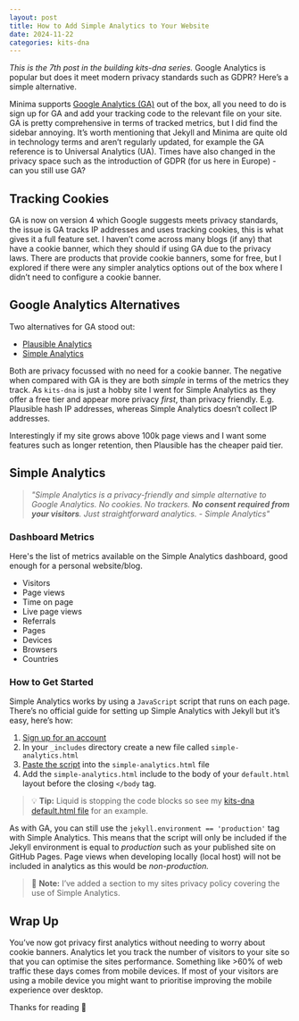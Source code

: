```yaml
---
layout: post
title: How to Add Simple Analytics to Your Website
date: 2024-11-22
categories: kits-dna
---
```

*This is the 7th post in the building kits-dna series.* Google Analytics is popular but does it meet modern privacy standards such as GDPR? Here’s a simple alternative.

Minima supports [Google Analytics (GA)](https://marketingplatform.google.com/about/analytics/) out of the box, all you need to do is sign up for GA and add your tracking code to the relevant file on your site. GA is pretty comprehensive in terms of tracked metrics, but I did find the sidebar annoying. It’s worth mentioning that Jekyll and Minima are quite old in technology terms and aren’t regularly updated, for example the GA reference is to Universal Analytics (UA). Times have also changed in the privacy space such as the introduction of GDPR (for us here in Europe) - can you still use GA?

## Tracking Cookies

GA is now on version 4 which Google suggests meets privacy standards, the issue is GA tracks IP addresses and uses tracking cookies, this is what gives it a full feature set. I haven’t come across many blogs (if any) that have a cookie banner, which they should if using GA due to the privacy laws. There are products that provide cookie banners, some for free, but I explored if there were any simpler analytics options out of the box where I didn’t need to configure a cookie banner.

## Google Analytics Alternatives

Two alternatives for GA stood out:

- [Plausible Analytics](https://plausible.io/)
- [Simple Analytics](https://www.simpleanalytics.com/)

Both are privacy focussed with no need for a cookie banner. The negative when compared with GA is they are both *simple* in terms of the metrics they track. As `kits-dna` is just a hobby site I went for Simple Analytics as they offer a free tier and appear more privacy *first*, than privacy friendly. E.g. Plausible hash IP addresses, whereas Simple Analytics doesn’t collect IP addresses.

Interestingly if my site grows above 100k page views and I want some features such as longer retention, then Plausible has the cheaper paid tier.

## Simple Analytics

> *"Simple Analytics is a privacy-friendly and simple alternative to Google Analytics. No cookies. No trackers. **No consent required from your visitors**. Just straightforward analytics. - Simple Analytics"*

### Dashboard Metrics

Here's the list of metrics available on the Simple Analytics dashboard, good enough for a personal website/blog.

- Visitors
- Page views
- Time on page
- Live page views
- Referrals
- Pages
- Devices
- Browsers
- Countries

### How to Get Started

Simple Analytics works by using a `JavaScript` script that runs on each page. There’s no official guide for setting up Simple Analytics with Jekyll but it’s easy, here’s how:

1. [Sign up for an account](https://www.simpleanalytics.com/signup)
2. In your `_includes` directory create a new file called `simple-analytics.html`
3. [Paste the script](https://docs.simpleanalytics.com/script) into the `simple-analytics.html` file
4. Add the `simple-analytics.html` include to the body of your `default.html` layout before the closing `</body` tag.

> :bulb: **Tip:** Liquid is stopping the code blocks so see my [kits-dna default.html file](https://github.com/makendon/kits-dna/blob/main/_layouts/default.html) for an example.

As with GA, you can still use the `jekyll.environment == 'production'` tag with Simple Analytics. This means that the script will only be included if the Jekyll environment is equal to *production* such as your published site on GitHub Pages. Page views when developing locally (local host) will not be included in analytics as this would be *non-production.*

> :memo: **Note:** I’ve added a section to my sites privacy policy covering the use of Simple Analytics.

## Wrap Up

You’ve now got privacy first analytics without needing to worry about cookie banners. Analytics let you track the number of visitors to your site so that you can optimise the sites performance. Something like >60% of web traffic these days comes from mobile devices. If most of your visitors are using a mobile device you might want to prioritise improving the mobile experience over desktop.

Thanks for reading :call_me_hand:
